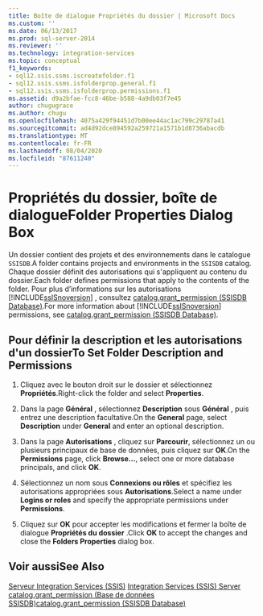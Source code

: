 ```yaml
---
title: Boîte de dialogue Propriétés du dossier | Microsoft Docs
ms.custom: ''
ms.date: 06/13/2017
ms.prod: sql-server-2014
ms.reviewer: ''
ms.technology: integration-services
ms.topic: conceptual
f1_keywords:
- sql12.ssis.ssms.iscreatefolder.f1
- sql12.ssis.ssms.isfolderprop.general.f1
- sql12.ssis.ssms.isfolderprop.permissions.f1
ms.assetid: d9a2bfae-fcc8-46be-b588-4a9db03f7e45
author: chugugrace
ms.author: chugu
ms.openlocfilehash: 4075a429f94451d7b00ee44ac1ac799c29787a41
ms.sourcegitcommit: ad4d92dce894592a259721a1571b1d8736abacdb
ms.translationtype: MT
ms.contentlocale: fr-FR
ms.lasthandoff: 08/04/2020
ms.locfileid: "87611240"
---
```

# <a name="folder-properties-dialog-box"></a><span data-ttu-id="e1128-102">Propriétés du dossier, boîte de dialogue</span><span class="sxs-lookup"><span data-stu-id="e1128-102">Folder Properties Dialog Box</span></span>
  <span data-ttu-id="e1128-103">Un dossier contient des projets et des environnements dans le catalogue `SSISDB`.</span><span class="sxs-lookup"><span data-stu-id="e1128-103">A folder contains projects and environments in the `SSISDB` catalog.</span></span> <span data-ttu-id="e1128-104">Chaque dossier définit des autorisations qui s'appliquent au contenu du dossier.</span><span class="sxs-lookup"><span data-stu-id="e1128-104">Each folder defines permissions that apply to the contents of the folder.</span></span> <span data-ttu-id="e1128-105">Pour plus d’informations sur les autorisations [!INCLUDE[ssISnoversion](../../includes/ssisnoversion-md.md)] , consultez [catalog.grant_permission &#40;SSISDB Database&#41;](/sql/integration-services/system-stored-procedures/catalog-grant-permission-ssisdb-database).</span><span class="sxs-lookup"><span data-stu-id="e1128-105">For more information about [!INCLUDE[ssISnoversion](../../includes/ssisnoversion-md.md)] permissions, see [catalog.grant_permission &#40;SSISDB Database&#41;](/sql/integration-services/system-stored-procedures/catalog-grant-permission-ssisdb-database).</span></span>  
  
## <a name="to-set-folder-description-and-permissions"></a><span data-ttu-id="e1128-106">Pour définir la description et les autorisations d'un dossier</span><span class="sxs-lookup"><span data-stu-id="e1128-106">To Set Folder Description and Permissions</span></span>  
  
1.  <span data-ttu-id="e1128-107">Cliquez avec le bouton droit sur le dossier et sélectionnez **Propriétés**.</span><span class="sxs-lookup"><span data-stu-id="e1128-107">Right-click the folder and select **Properties**.</span></span>  
  
2.  <span data-ttu-id="e1128-108">Dans la page **Général** , sélectionnez **Description** sous **Général** , puis entrez une description facultative.</span><span class="sxs-lookup"><span data-stu-id="e1128-108">On the **General** page, select **Description** under **General** and enter an optional description.</span></span>  
  
3.  <span data-ttu-id="e1128-109">Dans la page **Autorisations** , cliquez sur **Parcourir**, sélectionnez un ou plusieurs principaux de base de données, puis cliquez sur **OK**.</span><span class="sxs-lookup"><span data-stu-id="e1128-109">On the **Permissions** page, click **Browse...**, select one or more database principals, and click **OK**.</span></span>  
  
4.  <span data-ttu-id="e1128-110">Sélectionnez un nom sous **Connexions ou rôles** et spécifiez les autorisations appropriées sous **Autorisations**.</span><span class="sxs-lookup"><span data-stu-id="e1128-110">Select a name under **Logins or roles** and specify the appropriate permissions under **Permissions**.</span></span>  
  
5.  <span data-ttu-id="e1128-111">Cliquez sur **OK** pour accepter les modifications et fermer la boîte de dialogue **Propriétés du dossier** .</span><span class="sxs-lookup"><span data-stu-id="e1128-111">Click **OK** to accept the changes and close the **Folders Properties** dialog box.</span></span>  
  
## <a name="see-also"></a><span data-ttu-id="e1128-112">Voir aussi</span><span class="sxs-lookup"><span data-stu-id="e1128-112">See Also</span></span>  
 <span data-ttu-id="e1128-113">[Serveur Integration Services &#40;SSIS&#41;](integration-services-ssis-server-and-catalog.md) </span><span class="sxs-lookup"><span data-stu-id="e1128-113">[Integration Services &#40;SSIS&#41; Server](integration-services-ssis-server-and-catalog.md) </span></span>  
 [<span data-ttu-id="e1128-114">catalog.grant_permission &#40;Base de données SSISDB&#41;</span><span class="sxs-lookup"><span data-stu-id="e1128-114">catalog.grant_permission &#40;SSISDB Database&#41;</span></span>](/sql/integration-services/system-stored-procedures/catalog-grant-permission-ssisdb-database)  
  
  
